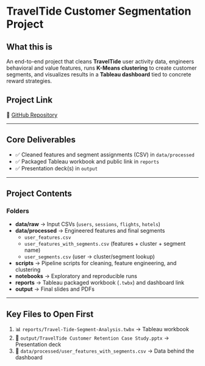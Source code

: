 # TravelTide Customer Segmentation Project

## What this is
An end-to-end project that cleans **TravelTide** user activity data, engineers behavioral and value features, runs **K-Means clustering** to create customer segments, and visualizes results in a **Tableau dashboard** tied to concrete reward strategies.

## Project Link
🔗 [GitHub Repository](https://github.com/Chaitali-Arankalle/Travel-Tide-Project)

---

## Core Deliverables
- ✅ Cleaned features and segment assignments (CSV) in `data/processed`
- ✅ Packaged Tableau workbook and public link in `reports`
- ✅ Presentation deck(s) in `output`

---

## Project Contents

### Folders
- **data/raw** → Input CSVs (`users`, `sessions`, `flights`, `hotels`)
- **data/processed** → Engineered features and final segments  
  - `user_features.csv`  
  - `user_features_with_segments.csv` (features + cluster + segment name)  
  - `user_segments.csv` (user → cluster/segment lookup)  
- **scripts** → Pipeline scripts for cleaning, feature engineering, and clustering  
- **notebooks** → Exploratory and reproducible runs  
- **reports** → Tableau packaged workbook (`.twbx`) and dashboard link  
- **output** → Final slides and PDFs  

---

## Key Files to Open First
1. 📊 `reports/Travel-Tide-Segment-Analysis.twbx` → Tableau workbook  
2. 🎤 `output/TravelTide Customer Retention Case Study.pptx` → Presentation deck  
3. 📂 `data/processed/user_features_with_segments.csv` → Data behind the dashboard 
